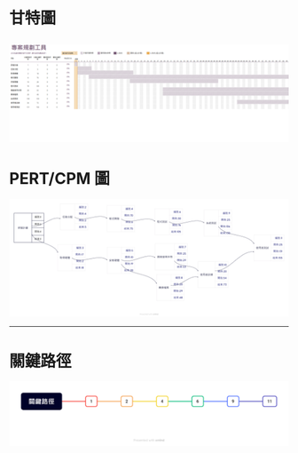 # 甘特圖
![ewk4wj6](甘特圖.png)
----
# PERT/CPM 圖
![pert/cpm](研擬計畫.png)


----
# 關鍵路徑

![pert/cpm](關鍵路徑.png)

